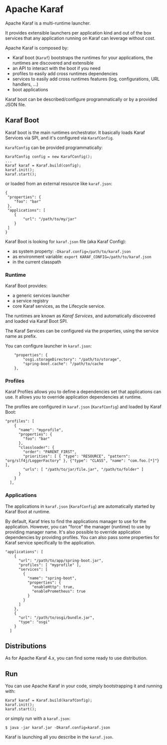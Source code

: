 <!--
    Licensed to the Apache Software Foundation (ASF) under one
    or more contributor license agreements.  See the NOTICE file
    distributed with this work for additional information
    regarding copyright ownership.  The ASF licenses this file
    to you under the Apache License, Version 2.0 (the
    "License"); you may not use this file except in compliance
    with the License.  You may obtain a copy of the License at

      http://www.apache.org/licenses/LICENSE-2.0

    Unless required by applicable law or agreed to in writing,
    software distributed under the License is distributed on an
    "AS IS" BASIS, WITHOUT WARRANTIES OR CONDITIONS OF ANY
    KIND, either express or implied.  See the License for the
    specific language governing permissions and limitations
    under the License.
-->

# Apache Karaf

Apache Karaf is a multi-runtime launcher.

It provides extensible launchers per application kind and out of the box services that any application 
running on Karaf can leverage without cost.

Apache Karaf is composed by:

* Karaf boot (`Karaf`) bootstraps the runtimes for your applications, the runtimes are discovered and extensible
* an API to interact with the boot if you need
* profiles to easily add cross runtimes dependencies
* services to easily add cross runtimes features (log, configurations, URL handlers, ...)
* boot applications

Karaf boot can be described/configure programmatically or by a provided JSON file.

## Karaf Boot

Karaf boot is the main runtimes orchestrator. It basically loads Karaf Services via SPI, and it's configured via
`KarafConfig`.

`KarafConfig` can be provided programmatically:

```
KarafConfig config = new KarafConfig();
...
Karaf karaf = Karaf.build(config);
karaf.init();
karaf.start();
```

or loaded from an external resource like `karaf.json`:

```
{
 "properties": {
    "foo": "bar"
 },
 "applications": [
    {
        "url": "/path/to/my/jar"
    }
 ]
}
```

Karaf Boot is looking for `karaf.json` file (aka Karaf Config):

* as system property: `-Dkaraf.config=/path/to/karaf.json`
* as environment variable: `export KARAF_CONFIG=/path/to/karaf.json`
* in the current classpath

### Runtime

Karaf Boot provides:
* a generic services launcher
* a service registry
* core Karaf services, as the Lifecycle service.

The runtimes are known as *Karaf Services*,
and automatically discovered and loaded via Karaf Boot SPI.

The Karaf Services can be configured via the properties, using the service name as prefix.

You can configure launcher in `karaf.json`:

```
    "properties": {
        "osgi.storageDirectory": "/path/to/storage",
        "spring-boot.cache": "/path/to/cache
    },
```

### Profiles

Karaf Profiles allows you to define a dependencies set that applications can use.
It allows you to override application dependencies at runtime.

The profiles are configured in `karaf.json` (`KarafConfig`) and loaded by Karaf Boot:

```
"profiles": [
    {
      "name": "myprofile",
      "properties": {
        "foo": "bar"
      },
      "classloader": {
        "order": "PARENT_FIRST",
        "priorities": [ { "type": "RESOURCE", "pattern": "org/slf4j/LoggerFactory" }, {"type": "CLASS", "name": "com.foo.[*]"} ],
        "urls": [ "/path/to/jar/file.jar", "/path/to/folder" ]
      }
    }
  ],
```

### Applications

The applications in `karaf.json` (`KarafConfig`) are automatically started by Karaf Boot at runtime.

By default, Karaf tries to find the applications manager to use for the application. However, you can "force" the manager
(runtime) to use by providing manager name.
It's also possible to override application dependencies by providing profiles.
You can also pass some properties for Karaf service specifically to the application.

```
"applications": [
    {
      "url": "/path/to/app/spring-boot.jar",
      "profiles": [ "myprofile" ],
      "services": [
        {
          "name": "spring-boot",
          "properties": {
            "enableHttp": true,
            "enablePrometheus": true
          }
        }
      ]
    },
    {
      "url": "/path/to/osgi/bundle.jar",
      "type": "osgi"
    }
  ]
```

## Distributions

As for Apache Karaf 4.x, you can find some ready to use distribution.

## Run

You can use Apache Karaf in your code, simply bootstrapping it and running with:

```
Karaf karaf = Karaf.build(karafConfig);
karaf.init();
karaf.start();
```

or simply run with a `karaf.json`:

```
$ java -jar karaf.jar -Dkaraf.config=karaf.json
```

Karaf is launching all you describe in the `karaf.json`.
